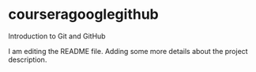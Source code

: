 # courseragooglegithub
Introduction to Git and GitHub

I am editing the README file. Adding some more details about the project description.
